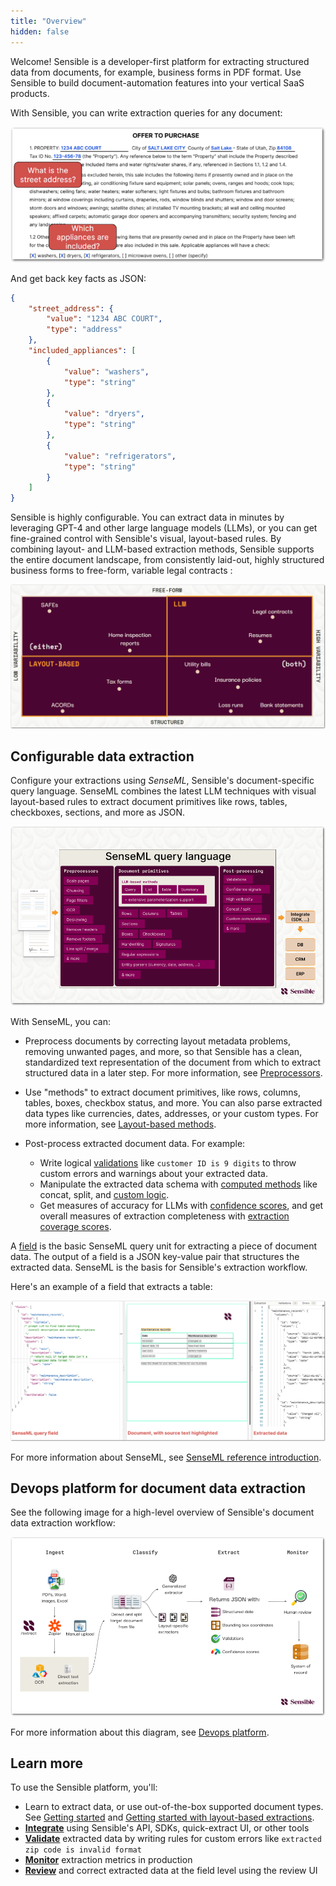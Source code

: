 ```yaml
---
title: "Overview"
hidden: false
---
```




Welcome! Sensible is a developer-first platform for extracting structured data from documents, for example, business forms in PDF format. Use Sensible to build document-automation features into your vertical SaaS products. 

With Sensible, you can write extraction queries for any document:

![Click to enlarge](https://raw.githubusercontent.com/sensible-hq/sensible-docs/main/readme-sync/assets/v0/images/final/intro_SDK_3.png)

And get back key facts as JSON:

```json
{
    "street_address": {
        "value": "1234 ABC COURT",
        "type": "address"
    },
    "included_appliances": [
        {
            "value": "washers",
            "type": "string"
        },
        {
            "value": "dryers",
            "type": "string"
        },
        {
            "value": "refrigerators",
            "type": "string"
        }
    ]
}
```

Sensible is highly configurable. You can extract data in minutes by leveraging GPT-4 and other large language models (LLMs), or you can get fine-grained control with Sensible's visual, layout-based rules. By combining layout- and LLM-based extraction methods, Sensible supports the entire document landscape, from consistently laid-out, highly structured business forms to free-form, variable legal contracts :

![Click to enlarge](https://raw.githubusercontent.com/sensible-hq/sensible-docs/main/readme-sync/assets/v0/images/final/document_landscape.png)

## Configurable data extraction

Configure your extractions using _SenseML_, Sensible's document-specific query language. SenseML combines the latest LLM techniques with visual layout-based rules to extract document primitives like rows, tables, checkboxes, sections, and more as JSON. 

![Click to enlarge](https://raw.githubusercontent.com/sensible-hq/sensible-docs/main/readme-sync/assets/v0/images/final/platform_senseml.png)



With SenseML, you can:

- Preprocess documents by correcting layout metadata problems, removing unwanted pages, and more, so that Sensible has a clean, standardized text representation of the document from which to extract structured data in a later step. For more information, see [Preprocessors](doc:preprocessors). 

- Use "methods" to extract document primitives, like rows, columns, tables, boxes, checkbox status, and more. You can also parse extracted data types like currencies, dates, addresses, or your custom types. For more information, see [Layout-based methods](doc:methods). 

- Post-process extracted document data. For example:
  - Write logical [validations](doc:validate-extractions)  like `customer ID is 9 digits` to throw custom errors and warnings about your extracted data. 
  - Manipulate the extracted data schema with [computed methods](doc:computed-field-methods)  like concat, split, and [custom logic](doc:custom-computation).
  - Get measures of accuracy for LLMs with [confidence scores](doc:confidence), and get overall measures of extraction completeness with [extraction coverage scores](doc:metrics#extraction-coverage). 

A [field](doc:field-query-object) is the basic SenseML query unit for extracting a piece of document data. The output of a field is a JSON key-value pair that structures the extracted data. SenseML is the basis for Sensible's extraction workflow.

Here's an example of a field that extracts a table:

![Click to enlarge](https://raw.githubusercontent.com/sensible-hq/sensible-docs/main/readme-sync/assets/v0/images/final/senseml_intro_1.png)

For more information about SenseML, see [SenseML reference introduction](doc:senseml-reference-introduction).

## Devops platform for document data extraction

See the following image for a high-level overview of Sensible's document data extraction workflow:

[![Click to enlarge](https://raw.githubusercontent.com/sensible-hq/sensible-docs/main/readme-sync/assets/v0/images/final/platform_devops.png)](doc:devops-platform)



For more information about this diagram, see [Devops platform](doc:devops-platform).

## Learn more

To use the Sensible platform, you'll:

- Learn  to extract data, or use out-of-the-box supported document types. See [Getting started](doc:getting-started-ai) and [Getting started with layout-based extractions](doc:getting-started).
- [**Integrate**](doc:integrate) using Sensible's API, SDKs, quick-extract UI, or other tools
- [**Validate**](doc:validate-extractions) extracted data by writing rules for custom errors like `extracted zip code is invalid format` 
- [**Monitor**](doc:metrics) extraction metrics in production
- [**Review**](doc:human-review) and correct extracted data at the field level using the review UI











